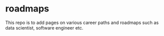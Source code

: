 # roadmaps
This repo is to add pages on various career paths and roadmaps such as data scientist, software engineer etc.
